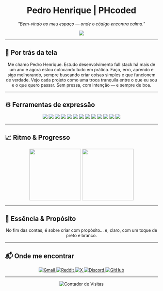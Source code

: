 <h1 align="center">Pedro Henrique  | PHcoded</h1>

<p align="center"><i>"Bem-vindo ao meu espaço — onde o código encontra calma."</i></p>

<!-- Animação com frases suaves, loop infinito -->
<p align="center">
  <img src="https://readme-typing-svg.demolab.com?font=Fira+Code&size=20&duration=3000&pause=1000&color=FFFFFF&center=true&vCenter=true&width=750&repeat=true&lines=Criar+algo+que+faz+sentido,+todo+dia.;Misturando+c%C3%B3digo+e+calma+na+mesma+medida.;Preto,+branco+e+um+toque+de+simplicidade.;Deixa+o+sil%C3%AAncio+falar+entre+as+linhas.;Fluxo+leve,+foco+no+que+importa.;Crescendo+um+passo+de+cada+vez.;Construindo+sem+pressa,+s%C3%B3+com+vontade.;Pensando+antes+de+clicar.;Programar+com+alma+e+sem+neura.;Detalhes+que+contam+hist%C3%B3ria.;coded+by+PH" />
</p>

---

## 🎨 Por trás da tela

<p align="center">
  Me chamo Pedro Henrique. Estudo desenvolvimento full stack há mais de um ano e agora estou colocando tudo em prática.  
  Faço, erro, aprendo e sigo melhorando, sempre buscando criar coisas simples e que funcionem de verdade.  
  Vejo cada projeto como uma troca tranquila entre o que eu sou e o que quero passar.  
  Sem pressa, com intenção — e sempre de boa.
</p>

---

## ⚙️ Ferramentas de expressão

<div align="center">
  <img src="https://img.shields.io/badge/HTML5-111111?style=for-the-badge&logo=html5&logoColor=white"/>
  <img src="https://img.shields.io/badge/CSS3-111111?style=for-the-badge&logo=css3&logoColor=white"/>
  <img src="https://img.shields.io/badge/JavaScript-111111?style=for-the-badge&logo=javascript&logoColor=white"/>
  <img src="https://img.shields.io/badge/Markdown-111111?style=for-the-badge&logo=markdown&logoColor=white"/>
  <img src="https://img.shields.io/badge/Node.js-111111?style=for-the-badge&logo=node.js&logoColor=white"/>
  <img src="https://img.shields.io/badge/Express.js-111111?style=for-the-badge&logo=express&logoColor=white"/>
  <img src="https://img.shields.io/badge/MongoDB-111111?style=for-the-badge&logo=mongodb&logoColor=white"/>
  <img src="https://img.shields.io/badge/JWT-111111?style=for-the-badge&logo=jsonwebtokens&logoColor=white"/>
  <img src="https://img.shields.io/badge/Git-111111?style=for-the-badge&logo=git&logoColor=white"/>
  <img src="https://img.shields.io/badge/GitHub-111111?style=for-the-badge&logo=github&logoColor=white"/>
  <img src="https://img.shields.io/badge/Vercel-111111?style=for-the-badge&logo=vercel&logoColor=white"/>
  <img src="https://img.shields.io/badge/Render-111111?style=for-the-badge&logo=render&logoColor=white"/>
  <img src="https://img.shields.io/badge/Netlify-111111?style=for-the-badge&logo=netlify&logoColor=white"/>
</div>

---

## 📈 Ritmo & Progresso

<div align="center">
  <img height="170" src="https://github-readme-stats.vercel.app/api?username=PHcoded&show_icons=true&theme=dark&hide_border=true&count_private=true&title_color=ffffff&text_color=cccccc&icon_color=ffffff&bg_color=000000" />
  <img height="170" src="https://github-readme-stats.vercel.app/api/top-langs/?username=PHcoded&layout=compact&theme=dark&hide_border=true&title_color=ffffff&text_color=cccccc&bg_color=000000" />
</div>

---

## 🪷 Essência & Propósito

<p align="center">
   No fim das contas, é sobre criar com propósito...  
  e, claro, com um toque de preto e branco.
</p>

---

## 📬 Onde me encontrar

<p align="center">
  <a href="mailto:contact.phdev@gmail.com" target="_blank" rel="noopener noreferrer">
    <img src="https://img.shields.io/badge/Gmail-111111?style=for-the-badge&logo=gmail&logoColor=white" alt="Gmail" />
  </a>
  <a href="https://reddit.com/u/Pithenry" target="_blank" rel="noopener noreferrer">
    <img src="https://img.shields.io/badge/Reddit-111111?style=for-the-badge&logo=reddit&logoColor=white" alt="Reddit" />
  </a>
  <a href="https://x.com/PHthe2000" target="_blank" rel="noopener noreferrer">
    <img src="https://img.shields.io/badge/X-111111?style=for-the-badge&logo=twitter&logoColor=white" alt="X" />
  </a>
  <a href="https://discord.gg/MXRr7HKS" target="_blank" rel="noopener noreferrer">
    <img src="https://img.shields.io/badge/Discord-111111?style=for-the-badge&logo=discord&logoColor=white" alt="Discord" />
  </a>
  <a href="https://github.com/PHcoded" target="_blank" rel="noopener noreferrer">
    <img src="https://img.shields.io/badge/GitHub-111111?style=for-the-badge&logo=github&logoColor=white" alt="GitHub" />
  </a>
</p>

---

<!-- Contador de visitas com fundo branco e número preto (visual apenas) -->
<p align="center">
  <img src="https://img.shields.io/badge/visitas-1.2k-black?style=flat-square&labelColor=ffffff&color=ffffff" alt="Contador de Visitas"/>
</p>
